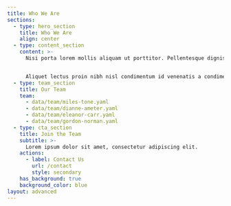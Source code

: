 ```yaml
---
title: Who We Are
sections:
  - type: hero_section
    title: Who We Are
    align: center
  - type: content_section
    content: >-
      Nisi porta lorem mollis aliquam ut porttitor. Pellentesque dignissim enim sit amet venenatis urna cursus eget nunc. Dui nunc mattis enim ut tellus. Eu sem integer vitae justo eget magna fermentum. Habitant morbi tristique senectus et netus et malesuada fames. Ipsum dolor sit amet consectetur adipiscing elit pellentesque habitant.


      Aliquet lectus proin nibh nisl condimentum id venenatis a condimentum. Ac felis donec et odio pellentesque. Sem nulla pharetra diam sit amet. Egestas tellus rutrum tellus pellentesque eu. Auctor augue mauris augue neque. Lectus arcu bibendum at varius vel pharetra. Enim sed faucibus turpis in eu mi bibendum neque egestas.
  - type: team_section
    title: Our Team
    team:
      - data/team/miles-tone.yaml
      - data/team/dianne-ameter.yaml
      - data/team/eleanor-carr.yaml
      - data/team/gordon-norman.yaml
  - type: cta_section
    title: Join the Team
    subtitle: >-
      Lorem ipsum dolor sit amet, consectetur adipiscing elit.
    actions:
      - label: Contact Us
        url: /contact
        style: secondary
    has_background: true
    background_color: blue
layout: advanced
---
```

